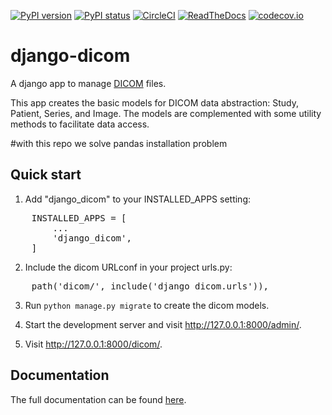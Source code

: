 [![PyPI version](https://img.shields.io/pypi/v/django-dicom.svg)](https://pypi.python.org/pypi/django-dicom/)
[![PyPI status](https://img.shields.io/pypi/status/django-dicom.svg)](https://pypi.python.org/pypi/django-dicom/)
[![CircleCI](https://circleci.com/gh/TheLabbingProject/django_dicom.svg?style=shield)](https://app.circleci.com/pipelines/github/TheLabbingProject/django-dicom)
[![ReadTheDocs](https://readthedocs.org/projects/django-dicom/badge/?version=latest)](http://django-dicom.readthedocs.io/?badge=latest)
[![codecov.io](https://codecov.io/gh/TheLabbingProject/django_dicom/coverage.svg?branch=master)](https://codecov.io/github/TheLabbingProject/django_dicom?branch=master)

# django-dicom

A django app to manage [DICOM][1] files.

This app creates the basic models for DICOM data abstraction: Study, Patient, Series, and Image.
The models are complemented with some utility methods to facilitate data access.

#with this repo we solve pandas installation problem
## Quick start

1. Add "django_dicom" to your INSTALLED_APPS setting:

<pre>
    INSTALLED_APPS = [
        ...
        'django_dicom',
    ]
</pre>

2. Include the dicom URLconf in your project urls.py:

<pre>
    path('dicom/', include('django_dicom.urls')),
</pre>

3. Run `python manage.py migrate` to create the dicom models.

4. Start the development server and visit http://127.0.0.1:8000/admin/.

5. Visit http://127.0.0.1:8000/dicom/.

## Documentation

The full documentation can be found [here](http://django-dicom.readthedocs.io).

[1]: https://www.dicomstandard.org/
